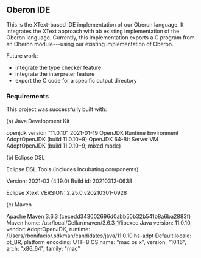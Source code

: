 ## Oberon IDE

This is the XText-based IDE implementation of our Oberon language. It integrates the XText approach with ab existing implementation of the Oberon language. Currently, this implementation exports a C program from an Oberon module---using our existing implementation of Oberon.

Future work:

   * integrate the type checker feature
   * integrate the interpreter feature
   * export the C code for a specific output directory

### Requirements

This project was successfully built with:


(a) Java Development Kit

openjdk version "11.0.10" 2021-01-19
OpenJDK Runtime Environment AdoptOpenJDK (build 11.0.10+9)
OpenJDK 64-Bit Server VM AdoptOpenJDK (build 11.0.10+9, mixed mode)

(b) Eclipse DSL

Eclipse DSL Tools (includes Incubating components)

Version: 2021-03 (4.19.0)
Build id: 20210312-0638

Eclipse Xtext VERSION: 2.25.0.v20210301-0928

(c) Maven

Apache Maven 3.6.3 (cecedd343002696d0abb50b32b541b8a6ba2883f)
Maven home: /usr/local/Cellar/maven/3.6.3_1/libexec
Java version: 11.0.10, vendor: AdoptOpenJDK, runtime: /Users/rbonifacio/.sdkman/candidates/java/11.0.10.hs-adpt
Default locale: pt_BR, platform encoding: UTF-8
OS name: "mac os x", version: "10.16", arch: "x86_64", family: "mac"
